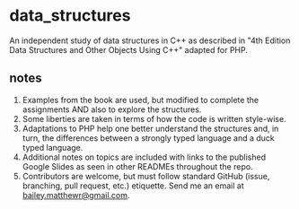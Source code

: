 # data_structures
An independent study of data structures in C++ as described in "4th Edition Data Structures and Other Objects Using C++" adapted for PHP. 

## notes
1. Examples from the book are used, but modified to complete the assignments AND also to explore the structures. 
2. Some liberties are taken in terms of how the code is written style-wise. 
3. Adaptations to PHP help one better understand the structures and, in turn, the differences between a strongly typed language and a duck typed language.
4. Additional notes on topics are included with links to the published Google Slides as seen in other READMEs throughout the repo.
5. Contributors are welcome, but must follow standard GitHub (issue, branching, pull request, etc.) etiquette. Send me an email at bailey.matthewr@gmail.com.
